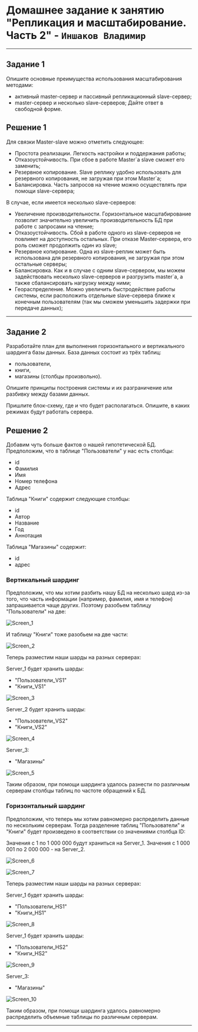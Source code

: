 # Домашнее задание к занятию "Репликация и масштабирование. Часть 2" - `Иншаков Владимир`

---

## Задание 1
Опишите основные преимущества использования масштабирования методами:

- активный master-сервер и пассивный репликационный slave-сервер;
- master-сервер и несколько slave-серверов;
Дайте ответ в свободной форме.

## Решение 1

Для связки Master-slave можно отметить следующее:

- Простота реализации. Легкость настройки и поддержания работы;
- Отказоустойчивость. При сбое в работе Master`а slave сможет его заменить;
- Резервное копирование. Slave реплику удобно использовать для резервного копирования, не загружая при этом Master`а;
- Балансировка. Часть запросов на чтение можно осуществлять при помощи slave-сервера;

В случае, если имеется несколько slave-серверов:

- Увеличение производительности. Горизонтальное масштабирование позволит значительно увеличить производительность БД при работе с запросами на чтение;
- Отказоустойчивость. Сбой в работе одного из slave-серверов не повлияет на доступность остальных. При отказе Master-сервера, его роль сможет продолжить один из slave;
- Резервное копирование. Одна из slave-реплик может быть использована для резервного копирования, не загружая при этом остальные серверы;
- Балансировка. Как и в случае с одним slave-сервером, мы можем задействовать несколько slave-серверов и разгрузить master`а, а также сбалансировать нагрузку между ними;
- Геораспределение. Можно увеличить быстродействие работы системы, если расположить отдельные slave-сервера ближе к конечным пользователям (так мы сможем уменьшить задержки при передаче данных);

---

## Задание 2
Разработайте план для выполнения горизонтального и вертикального шардинга базы данных. База данных состоит из трёх таблиц:

- пользователи,
- книги,
- магазины (столбцы произвольно).

Опишите принципы построения системы и их разграничение или разбивку между базами данных.

Пришлите блок-схему, где и что будет располагаться. Опишите, в каких режимах будут работать сервера.

## Решение 2

Добавим чуть больше фактов о нашей гипотетической БД. Предположим, что в таблице "Пользователи" у нас есть столбцы:

- id
- Фамилия
- Имя
- Номер телефона
- Адрес

Таблица "Книги" содержит следующие столбцы:

- id
- Автор
- Название
- Год
- Аннотация

Таблица "Магазины" содержит:

- id
- адрес

### Вертикальный шардинг

Предположим, что мы хотим разбить нашу БД на несколько шард из-за того, что часть информации (например, фамилия, имя и телефон) запрашивается чаще других.
Поэтому разобьем таблицу "Пользователи" на две:

![Screen_1](https://github.com/MrVanG0gh/Netology_12-07_Replication_p2/blob/main/Screenshots/Screenshot_1.png)

И таблицу "Книги" тоже разобьем на две части:

![Screen_2](https://github.com/MrVanG0gh/Netology_12-07_Replication_p2/blob/main/Screenshots/Screenshot_2.png)

Теперь разместим наши шарды на разных серверах:

Server_1 будет хранить шарды:

- "Пользователи_VS1"
- "Книги_VS1"

![Screen_3](https://github.com/MrVanG0gh/Netology_12-07_Replication_p2/blob/main/Screenshots/Screenshot_3.png)

Server_2 будет хранить шарды:

- "Пользователи_VS2"
- "Книги_VS2"

![Screen_4](https://github.com/MrVanG0gh/Netology_12-07_Replication_p2/blob/main/Screenshots/Screenshot_4.png)

Server_3:

- "Магазины"

![Screen_5](https://github.com/MrVanG0gh/Netology_12-07_Replication_p2/blob/main/Screenshots/Screenshot_5.png)

Таким образом, при помощи шардинга удалось разнести по различным серверам столбцы таблиц по частоте обращений к БД.

### Горизонтальный шардинг

Предположим, что теперь мы хотим равномерно распределить данные по нескольким серверам. Тогда разделение таблиц "Пользователи" и "Книги" будет произведено в соответствии со значениями столбца ID:

Значения с 1 по 1 000 000 будут храниться на Server_1. Значения с 1 000 001 по 2 000 000 - на Server_2.

![Screen_6](https://github.com/MrVanG0gh/Netology_12-07_Replication_p2/blob/main/Screenshots/Screenshot_6.png)

![Screen_7](https://github.com/MrVanG0gh/Netology_12-07_Replication_p2/blob/main/Screenshots/Screenshot_7.png)

Теперь разместим наши шарды на разных серверах:

Server_1 будет хранить шарды:

- "Пользователи_HS1"
- "Книги_HS1"

![Screen_8](https://github.com/MrVanG0gh/Netology_12-07_Replication_p2/blob/main/Screenshots/Screenshot_8.png)

Server_1 будет хранить шарды:

- "Пользователи_HS2"
- "Книги_HS2"

![Screen_9](https://github.com/MrVanG0gh/Netology_12-07_Replication_p2/blob/main/Screenshots/Screenshot_9.png)


Server_3:

- "Магазины"

![Screen_10](https://github.com/MrVanG0gh/Netology_12-07_Replication_p2/blob/main/Screenshots/Screenshot_10.png)

Таким образом, при помощи шардинга удалось равномерно распределить объемные таблицы по различным серверам.

---